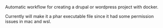 Automatic workflow for creating a drupal or wordpress project with docker.

Currently will make it a phar executable file since it had some permission issues in mac and wsl.

